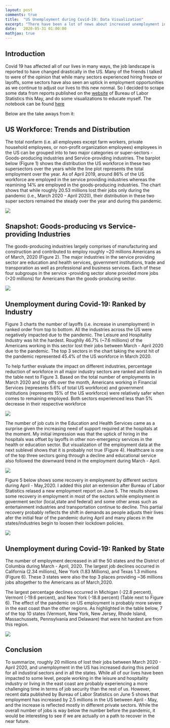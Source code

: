 ```yaml
---
layout: post
comments: true
title:  "US Unemployment during Covid-19: Data Visualization"
excerpt: "There have been a lot of news about increased unemployment in the US due to the pandemic (i.e. covid 19) lately. So I decided to scrape some data from a couple of recently published reports on the websit of Bureau of Labor Statistics and do a quick exploratory data analysis. This short writeup outlines my finidings."
date:   2020-05-31 01:00:00
mathjax: true
---
```


## Introduction

Covid 19 has affected all of our lives in many ways, the job landscape is reported to have changed drastically in the US. Many of the friends I talked to were of the opinion that while many sectors experienced hiring freeze or layoffs, some sectors have also seen an uptick in employment opportunities as we continue to adjust our lives to this new normal. So I decided to scrape some data from reports published on the [website](https://www.bls.gov/) of Bureau of Labor Statistics this May, and do some visualizations to educate myself. The notebook can be found [here]()

Below are the take aways from it:

## US Workforce: Trends and Distribution

The total nonfarm (i.e. all employees except farm workers, private household employees, or non-profit organization employees) employees in the US can be grouped into to two major categories or super-sectors - Goods-producing industries and Service-providing industries. The barplot below (Figure 1) shows the distribution the US workforce in these two supersectors over the years while the line plot represents the total employment over the year. As of April 2019, around 86% of the US workforce are employed in the service providing industries whereas the reamining 14% are employed in the goods-producing industries. The chart shows that while roughly 20.53 millions lost their jobs only during the pandemic (i.e., March 2020 - April 2020), their distribution in these two super sectors remained the steady over the year and during this pandemic.

<img src="/assets/Unemployment/US_Workforce_Trends.png">


## Snapshot: Goods-producing vs Service-providing Industries
 
The goods-producing industries largely comprises of manufacturing and construction and contributed to employ roughly ~20 millions Americans as of March, 2020 (Figure 2). The major industries in the service providing sector are education and health services, government institutions, trade and transporation as well as professional and business services. Each of these four subgroups in the service -providing sector alone provided more jobs (>20 millions) for Americans than the goods-producing sector.


<img src="/assets/Unemployment/unemployment_by_sector.png">


## Unemployment during Covid-19: Ranked by Industry
Figure 3 charts the number of layoffs (i.e. increase in unemployment) in ranked order from top to bottom. All the industries across the US were negatively impacted due to the pandemic. The Leisure and Hospitality Industry was hit the hardest. Roughlly 46.7% (~7.6 millions) of the Americans working in this sector lost their jobs between March - April 2020 due to the pandemic.  The top 3 sectors in the chart taking the worst hit of the pandemic represented 45.4% of the US workforce in March 2020. 

To help further evaluate the impact on different industries, percentage reduction of workforce in all major industry sectors are ranked and listed in the table next to Figure 3.   Based on the total number of employments in March 2020 and lay offs over the month, Americans working in Financial Services (represents 5.6% of total US workforce) and government institutions (represents 15% of the US workforce) were relatively safer when comes to remaining employed. Both sectors experienced less than 5% decrease in their respective workforce

<img src="/assets/Unemployment/unemployment_by_sectors.png">

The number of job cuts in the Education and Health Services came as a surprise given the increasing need of support required at the hospitals at the moment. My initial impression was that the uptick of hiring in the hospitals was offset by layoffs in other non-emergency services in the health or education sector. But visualization of the employment data at the next sublevel shows that it is probably not true (Figure 4). Healthcare is one of the top three sectors going through a decline and educational service also followed the downward trend in the employment during March - April. 

<img src="/assets/Unemployment/Employment_By_Industries.png">

Figure 5 below shows some recovery in employment by different sectors during April - May,2020. I added this plot an extension after Bureau of Labor Statistics  relased a new employment report on June 5. The results shows some recovery in employment in most of the sectors while employment in goverment sector (local,state and federal) and some other areas such as entertainment industries and transportation continue to decline. This partial recovery probably reflects the shift in demands as people adjusts their lives afer the initial fear of the pandemic during April and many places in the states/industries begin to loosen their lockdown policies. 

<img src="/assets/Unemployment/Recovery.png">

## Unemployment during Covid-19: Ranked by State
The number of employment decreased in all the 50 states and the District of Columbia during March - April, 2020. The largest job declines occurred in California  (2.34 millions), New York (1.83 Millions), and Texas 1.3 millions (Figure 6). These 3 states were also the top 3 places providing ~36 millions jobs altogether to the Americans as of March,2020. 

The largest percentage declines occurred in Michigan (-22.8 percent), Vermont (-19.6 percent), and New York (-18.8 percent) (Table next to Figure 6). The effect of the pandemic on US employment is probably more severe in the east coast than the other regions. As highlighted in the table below, 7 of the top 10 states (Vermont, New York, New Jersey, Rhode Island, Massachussets, Pennsylvania and Delaware)  that were hit hardest are from this region.


<img src="/assets/Unemployment/unemployment_by_state2.png">


## Conclusion
To summarize, roughly 20 millions of lost their jobs between March 2020 - April 2020, and  unemployment in the US has increased during this period for all industiral sectors and in all the states. While all of our lives have been impacted to some level, people working in the leisure and hospitality  industry or living in the east coast are probably experiencing a more challenging time in terms of job security than the rest of us. However, recent data published by Bureau of Labor Statistics on June 5 shows that employment has increased by 2.5 millions in the US between April - May, and the increase is reflected mostly in different private sectors. While the overall number of jobs is way below the number before the pandemic, it would be interesting to see if we are actually on a path to recover in the near future.

